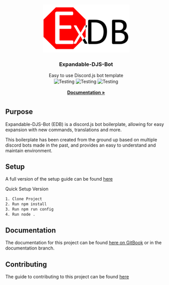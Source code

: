 <!--PROJECT HEAD-->
<br />
<p align="center">
  <a href="https://docs.foxgirls.cc/edb">
    <img src="/assets/logo_269x150.png" alt="Logo">
  </a>

  <h3 align="center">Expandable-DJS-Bot</h3>

  <p align="center">
    Easy to use Discord.js bot template
    <br />
      <img src="https://github.com/AngelNull/expandable-djs-bot/workflows/Testing/badge.svg" align="center" alt='Testing' >
      <img src="https://github.com/AngelNull/expandable-djs-bot/workflows/CodeQL/badge.svg" align="center" alt='Testing' >
      <img src="https://status.david-dm.org/gh/AngelNull/expandable-djs-bot.svg" align="center" alt='Testing' >
    <br />
    <br />
    <a href="https://edb.foxgirls.cc"><strong>Documentation »</strong></a>
  </p>
</p>

#
## Purpose
Expandable-DJS-Bot (EDB) is a discord.js bot boilerplate, allowing for easy expansion with new commands, translations and more. 

This boilerplate has been created from the ground up based on multiple discord bots made in the past, and provides an easy to understand and maintain environment.

## Setup
A full version of the setup guide can be found [here](https://edb.foxgirls.cc/docs/installation/getting-setup)

Quick Setup Version
```
1. Clone Project
2. Run npm install
3. Run npm run config 
4. Run node .
````

## Documentation
The documentation for this project can be found [here on GitBook](https://edb.foxgirls.cc/docs) or in the documentation branch.

## Contributing
The guide to contributing to this project can be found [here](https://edb.foxgirls.cc/docs/contributing/guide)

